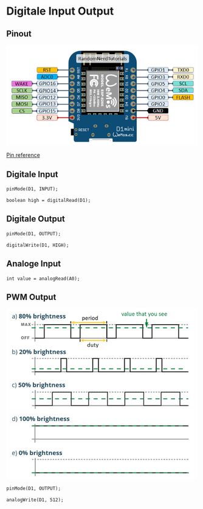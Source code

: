# Digitale Input Output

## Pinout

![WEMOS D1 Mini](../assets/images/WEMOS-D1-mini.png)

[Pin reference](https://randomnerdtutorials.com/esp8266-pinout-reference-gpios/)

## Digitale Input

```arduino
pinMode(D1, INPUT);
```

```arduino
boolean high = digitalRead(D1);
```

## Digitale Output

```arduino
pinMode(D1, OUTPUT);
```

```arduino
digitalWrite(D1, HIGH);
```

## Analoge Input
```arduino
int value = analogRead(A0);
```

## PWM Output

![PWM](../assets/images/pwm.png)

```arduino
pinMode(D1, OUTPUT);
```

```arduino
analogWrite(D1, 512);
```
